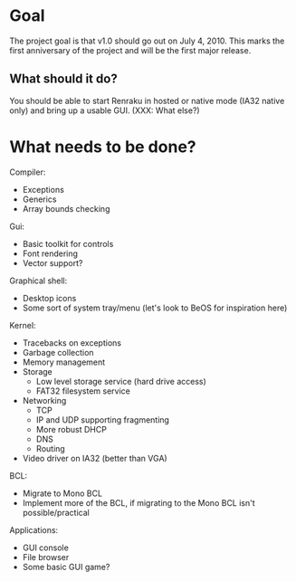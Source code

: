 Goal
====

The project goal is that v1.0 should go out on July 4, 2010.  This marks the first anniversary of the project and will be the first major release.

What should it do?
------------------

You should be able to start Renraku in hosted or native mode (IA32 native only) and bring up a usable GUI.  (XXX: What else?)

What needs to be done?
======================

Compiler:

- Exceptions
- Generics
- Array bounds checking

Gui:

- Basic toolkit for controls
- Font rendering
- Vector support?

Graphical shell:

- Desktop icons
- Some sort of system tray/menu (let's look to BeOS for inspiration here)

Kernel:

- Tracebacks on exceptions
- Garbage collection
- Memory management
- Storage
	- Low level storage service (hard drive access)
	- FAT32 filesystem service
- Networking
	- TCP
	- IP and UDP supporting fragmenting
	- More robust DHCP
	- DNS
	- Routing
- Video driver on IA32 (better than VGA)

BCL:

- Migrate to Mono BCL
- Implement more of the BCL, if migrating to the Mono BCL isn't possible/practical

Applications:

- GUI console
- File browser
- Some basic GUI game?
